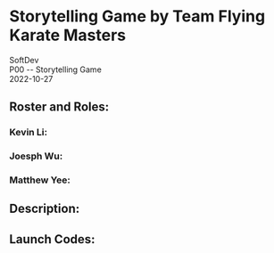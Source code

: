 # Storytelling Game by Team Flying Karate Masters
SoftDev  
P00 -- Storytelling Game  
2022-10-27  
  
## Roster and Roles:
  
### Kevin Li:
### Joesph Wu:
### Matthew Yee:

  
## Description:
  

## Launch Codes:
